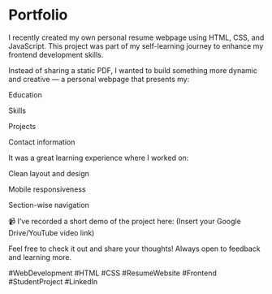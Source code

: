 # Portfolio
I recently created my own personal resume webpage using HTML, CSS, and JavaScript. This project was part of my self-learning journey to enhance my frontend development skills.

Instead of sharing a static PDF, I wanted to build something more dynamic and creative — a personal webpage that presents my:

Education

Skills

Projects

Contact information

It was a great learning experience where I worked on:

Clean layout and design

Mobile responsiveness

Section-wise navigation

📹 I’ve recorded a short demo of the project here: (Insert your Google Drive/YouTube video link)

Feel free to check it out and share your thoughts! Always open to feedback and learning more.

#WebDevelopment #HTML #CSS #ResumeWebsite #Frontend #StudentProject #LinkedIn

